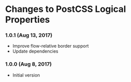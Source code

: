 # Changes to PostCSS Logical Properties

### 1.0.1 (Aug 13, 2017)

- Improve flow-relative border support
- Update dependencies

### 1.0.0 (Aug 8, 2017)

- Initial version
